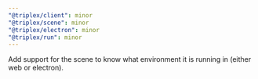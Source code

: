 ```yaml
---
"@triplex/client": minor
"@triplex/scene": minor
"@triplex/electron": minor
"@triplex/run": minor
---
```


Add support for the scene to know what environment it is running in (either web
or electron).
